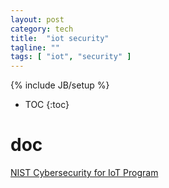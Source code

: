 ```yaml
---
layout: post
category: tech
title:  "iot security"
tagline: ""
tags: [ "iot", "security" ] 
---
```

{% include JB/setup %}

* TOC
{:toc}

# doc

[NIST Cybersecurity for IoT Program](https://www.nist.gov/programs-projects/nist-cybersecurity-iot-program)
